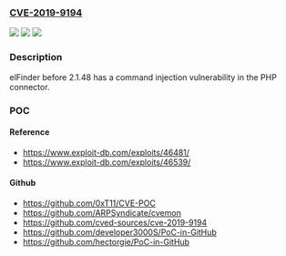 ### [CVE-2019-9194](https://cve.mitre.org/cgi-bin/cvename.cgi?name=CVE-2019-9194)
![](https://img.shields.io/static/v1?label=Product&message=n%2Fa&color=blue)
![](https://img.shields.io/static/v1?label=Version&message=n%2Fa&color=blue)
![](https://img.shields.io/static/v1?label=Vulnerability&message=n%2Fa&color=brighgreen)

### Description

elFinder before 2.1.48 has a command injection vulnerability in the PHP connector.

### POC

#### Reference
- https://www.exploit-db.com/exploits/46481/
- https://www.exploit-db.com/exploits/46539/

#### Github
- https://github.com/0xT11/CVE-POC
- https://github.com/ARPSyndicate/cvemon
- https://github.com/cved-sources/cve-2019-9194
- https://github.com/developer3000S/PoC-in-GitHub
- https://github.com/hectorgie/PoC-in-GitHub

